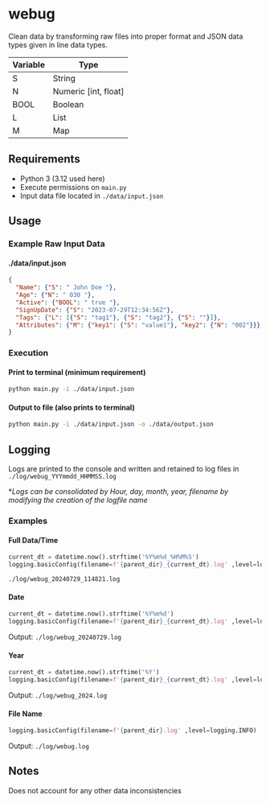 # webug

Clean data by transforming raw files into proper format and JSON data types given in line data types.

| Variable | Type                 |
| -------- | -------------------- |
| S        | String               |
| N        | Numeric [int, float] |
| BOOL     | Boolean              |
| L        | List                 |
| M        | Map                  |

## Requirements

- Python 3 (3.12 used here)
- Execute permissions on `main.py`
- Input data file located in `./data/input.json`

## Usage

### Example Raw Input Data

#### ./data/input.json

```json
{
  "Name": {"S": " John Doe "},
  "Age": {"N": " 030 "},
  "Active": {"BOOL": " true "},
  "SignUpDate": {"S": "2023-07-29T12:34:56Z"},
  "Tags": {"L": [{"S": "tag1"}, {"S": "tag2"}, {"S": ""}]},
  "Attributes": {"M": {"key1": {"S": "value1"}, "key2": {"N": "002"}}}
}
```

### Execution

#### Print to terminal (minimum requirement)

```bash
python main.py -i ./data/input.json
```

#### Output to file (also prints to terminal)

```bash
python main.py -i ./data/input.json -o ./data/output.json
```

## Logging

Logs are printed to the console and written and retained to log files in `./log/webug_YYYmmdd_HHMMSS.log`

\**Logs can be consolidated by Hour, day, month, year, filename by modifying the creation of the logfile name*

### Examples

#### Full Data/Time

```py
current_dt = datetime.now().strftime('%Y%m%d_%H%M%S')
logging.basicConfig(filename=f'{parent_dir}_{current_dt}.log' ,level=logging.INFO)
```

`./log/webug_20240729_114821.log`

#### Date

```py
current_dt = datetime.now().strftime('%Y%m%d')
logging.basicConfig(filename=f'{parent_dir}_{current_dt}.log' ,level=logging.INFO)
```

Output: `./log/webug_20240729.log`

#### Year

```py
current_dt = datetime.now().strftime('%Y')
logging.basicConfig(filename=f'{parent_dir}_{current_dt}.log' ,level=logging.INFO)
```

Output: `./log/webug_2024.log`

#### File Name

```py
logging.basicConfig(filename=f'{parent_dir}.log' ,level=logging.INFO)
```

Output: `./log/webug.log`

## Notes

Does not account for any other data inconsistencies
